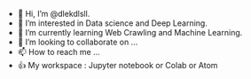 - 👋 Hi, I’m @dlekdlsll.
- 👀 I’m interested in Data science and Deep Learning.
- 🌱 I’m currently learning Web Crawling and Machine Learning.
- 💞️ I’m looking to collaborate on ...
- 📫 How to reach me ...
- 👍 My workspace : Jupyter notebook or Colab or Atom

<!---
dlekdlsll/dlekdlsll is a ✨ special ✨ repository because its `README.md` (this file) appears on your GitHub profile.
You can click the Preview link to take a look at your changes.
--->
